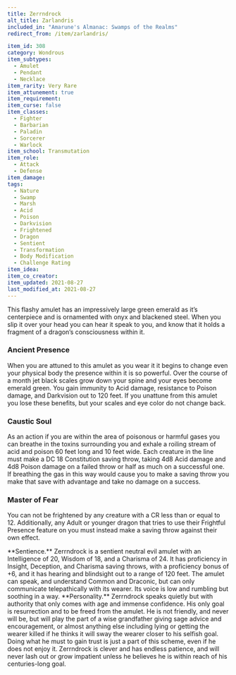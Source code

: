 ```yaml
---
title: Zerrndrock
alt_title: Zarlandris
included_in: "Amarune's Almanac: Swamps of the Realms"
redirect_from: /item/zarlandris/

item_id: 308
category: Wondrous
item_subtypes: 
  - Amulet
  - Pendant
  - Necklace
item_rarity: Very Rare
item_attunement: true
item_requirement: 
item_curse: false
item_classes: 
  - Fighter
  - Barbarian
  - Paladin
  - Sorcerer
  - Warlock
item_school: Transmutation
item_role: 
  - Attack
  - Defense
item_damage: 
tags:
  - Nature
  - Swamp
  - Marsh
  - Acid
  - Poison
  - Darkvision
  - Frightened
  - Dragon
  - Sentient
  - Transformation
  - Body Modification
  - Challenge Rating
item_idea: 
item_co_creator: 
item_updated: 2021-08-27
last_modified_at: 2021-08-27
---
```



This flashy amulet has an impressively large green emerald as it’s centerpiece and is ornamented with onyx and blackened steel. When you slip it over your head you can hear it speak to you, and know that it holds a fragment of a dragon’s consciousness within it.

### Ancient Presence
When you are attuned to this amulet as you wear it it begins to change even your physical body the presence within it is so powerful. Over the course of a month jet black scales grow down your spine and your eyes become emerald green. You gain immunity to Acid damage, resistance to Poison damage, and Darkvision out to 120 feet. If you unattune from this amulet you lose these benefits, but your scales and eye color do not change back.

### Caustic Soul
As an action if you are within the area of poisonous or harmful gases you can breathe in the toxins surrounding you and exhale a roiling stream of acid and poison 60 feet long and 10 feet wide. Each creature in the line must make a DC 18 Constitution saving throw, taking 4d8 Acid damage and 4d8 Poison damage on a failed throw or half as much on a successful one. If breathing the gas in this way would cause you to make a saving throw you make that save with advantage and take no damage on a success.

### Master of Fear
You can not be frightened by any creature with a CR less than or equal to 12. Additionally, any Adult or younger dragon that tries to use their Frightful Presence feature on you must instead make a saving throw against their own effect.

<div class="sentience">
**Sentience.** Zerrndrock is a sentient neutral evil amulet with an Intelligence of 20, Wisdom of 18, and a Charisma of 24. It has proficiency in Insight, Deception, and Charisma saving throws, with a proficiency bonus of +6, and it has hearing and blindsight out to a range of 120 feet. The amulet can speak, and understand Common and Draconic, but can only communicate telepathically with its wearer. Its voice is low and rumbling but soothing in a way.  
**Personality.** Zerrndrock speaks quietly but with authority that only comes with age and immense confidence. His only goal is resurrection and to be freed from the amulet. He is not friendly, and never will be, but will play the part of a wise grandfather giving sage advice and encouragement, or almost anything else including lying or getting the wearer killed if he thinks it will sway the wearer closer to his selfish goal. Doing what he must to gain trust is just a part of this scheme, even if he does not enjoy it. Zerrndrock is clever and has endless patience, and will never lash out or grow impatient unless he believes he is within reach of his centuries-long goal.
</div>
